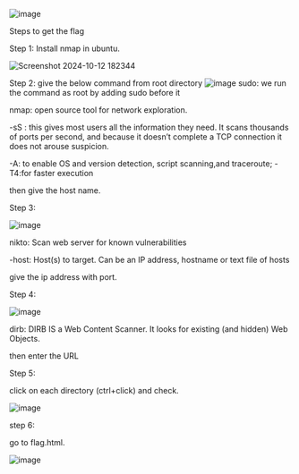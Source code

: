 
![image](https://github.com/user-attachments/assets/c50f21e0-b0fd-45b3-a066-995e0f813dab)

Steps to get the flag

Step 1: Install nmap in ubuntu.

![Screenshot 2024-10-12 182344](https://github.com/user-attachments/assets/626d7554-2c68-4c4a-a2a3-49b21c23069c)

Step 2: give the below command from root directory
![image](https://github.com/user-attachments/assets/4d5b7aef-3c15-45f7-b234-1a94ca6f7610)
sudo: we run the command as root by adding sudo before it

nmap: open source tool for network exploration.

-sS :  this gives most users all the information they need. It scans thousands of ports per second, and because it doesn’t complete a TCP connection it does not arouse suspicion.

-A: to enable OS and version detection, script scanning,and traceroute; 
-T4:for faster execution

then give the host name.

Step 3: 

![image](https://github.com/user-attachments/assets/779b0eb4-f893-4a56-ab4f-f2d7326db3c6)

nikto: Scan web server for known vulnerabilities

-host: Host(s) to target. Can be an IP address, hostname or text file of hosts

give the ip address with port.

Step 4:

![image](https://github.com/user-attachments/assets/04e73000-d133-45b8-8132-883405f3dbaa)

dirb: DIRB IS a Web Content Scanner. It looks for  existing (and hidden) Web Objects.

then enter the URL

Step 5:

click on each directory (ctrl+click) and check.


![image](https://github.com/user-attachments/assets/0bf72127-221e-41d5-956f-7bce25c1b4db)

step 6:

go to flag.html.


![image](https://github.com/user-attachments/assets/0b2d1da5-14f7-4108-8d3a-177b74fc9794)

























